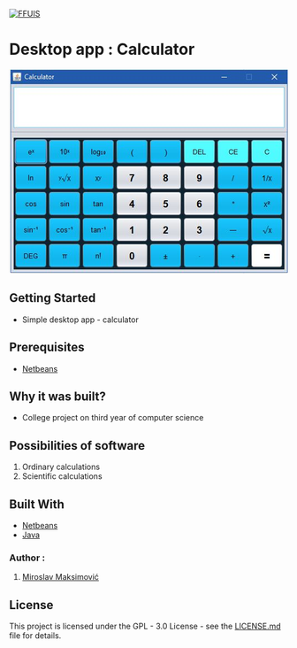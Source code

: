 [![FFUIS](http://raspored.ffuis.edu.ba/Content/images/pecat-filozofski.svg)](http://ffuis.edu.ba/) 

# Desktop app : Calculator     

![text](https://github.com/miki995/Calculator/blob/master/calc.JPG)


## Getting Started                                      
* Simple desktop app - calculator

## Prerequisites
* [Netbeans]( https://netbeans.org/ )

## Why it was built?

* College project on third year of computer science

## Possibilities of software

1. Ordinary calculations
1. Scientific calculations

## Built With
* [Netbeans]( https://netbeans.org/)
* [Java](https://www.java.com/en/)

### Author :
1. [Miroslav Maksimović]( https://github.com/miki995 )

## License
This project is licensed under the GPL - 3.0  License - see the  [LICENSE.md]( https://github.com/FFUIS-IS/2016-school-journal/blob/master/LICENSE ) file for details.
